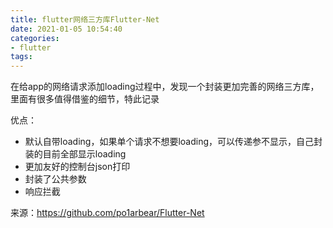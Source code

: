 ```yaml
---
title: flutter网络三方库Flutter-Net
date: 2021-01-05 10:54:40
categories: 
- flutter
tags:
---
```


在给app的网络请求添加loading过程中，发现一个封装更加完善的网络三方库，里面有很多值得借鉴的细节，特此记录

优点：

- 默认自带loading，如果单个请求不想要loading，可以传递参不显示，自己封装的目前全部显示loading
- 更加友好的控制台json打印
- 封装了公共参数
- 响应拦截

来源：https://github.com/po1arbear/Flutter-Net